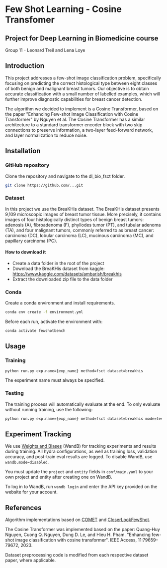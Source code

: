 # Few Shot Learning - Cosine Transfomer
## Project for Deep Learning in Biomedicine course
Group 11 - Leonard Treil and Lena Loye

## Introduction

This project addresses a few-shot image classification problem, specifically focusing on predicting the correct histological type between eight classes of both benign and malignant breast tumors. Our objective is to obtain accurate classification with a small number of labelled examples, which will further improve diagnostic capabilities for breast cancer detection. 

The algorithm we decided to implement is a Cosine Transformer, based on the paper "Enhancing Few-shot Image Classification with Cosine Transformer" by Nguyen et al. The Cosine Transformer has a similar architecture to a standard transformer encoder block with two skip connections to preserve information, a two-layer feed-forward network, and layer normalization to reduce noise. 


## Installation

### GitHub repository
Clone the repository and navigate to the dl_bio_fsct folder.

```bash
git clone https://github.com/...git
```

### Dataset
In this project we use the BreaKHis dataset. The BreaKHis dataset presents 9,109 microscopic images of breast tumor tissue. More precisely, it contains images of four histologically distinct types of benign breast tumors: adenosis (A), fibroadenoma (F), phyllodes tumor (PT), and tubular adenoma (TA), and four malignant tumors, commonly referred to as breast cancer: carcinoma (DC), lobular carcinoma (LC), mucinous carcinoma (MC), and papillary carcinoma (PC). 

#### How to download it
- Create a data folder in the root of the project
- Download the BreaKHis dataset from kaggle: https://www.kaggle.com/datasets/ambarish/breakhis
- Extract the downloaded zip file to the data folder

### Conda
Create a conda environment and install requirements.

```bash
conda env create -f environment.yml 
```

Before each run, activate the environment with:

```bash
conda activate fewshotbench
```


## Usage

### Training

```bash
python run.py exp.name={exp_name} method=fsct dataset=breakhis
```
The experiment name must always be specified.

### Testing

The training process will automatically evaluate at the end. To only evaluate without running training, use the following:

```bash
python run.py exp.name={exp_name} method=fsct dataset=breakhis mode=test
```

## Experiment Tracking

We use [Weights and Biases](https://wandb.ai/) (WandB) for tracking experiments and results during training. 
All hydra configurations, as well as training loss, validation accuracy, and post-train eval results are logged.
To disable WandB, use `wandb.mode=disabled`. 

You must update the `project` and `entity` fields in `conf/main.yaml` to your own project and entity after creating one on WandB.

To log in to WandB, run `wandb login` and enter the API key provided on the website for your account.

## References
Algorithm implementations based on [COMET](https://github.com/snap-stanford/comet) and [CloserLookFewShot](https://github.com/wyharveychen/CloserLookFewShot). 

The Cosine Transformer was implemented based on the paper: Quang-Huy Nguyen, Cuong Q. Nguyen, Dung D. Le, and Hieu H. Pham. "Enhancing few-shot image
classification with cosine transformer". IEEE Access, 11:79659–79672, 2023.

Dataset preprocessing code is modified from each respective dataset paper, where applicable.

